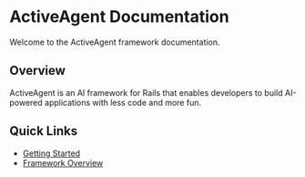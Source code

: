 # ActiveAgent Documentation

Welcome to the ActiveAgent framework documentation.

## Overview

ActiveAgent is an AI framework for Rails that enables developers to build AI-powered applications with less code and more fun.

## Quick Links

- [Getting Started](/docs/getting-started)
- [Framework Overview](/docs/framework)